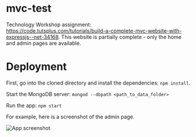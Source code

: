 # mvc-test
Technology Workshop assignment: https://code.tutsplus.com/tutorials/build-a-complete-mvc-website-with-expressjs--net-34168.
This website is partially complete - only the home and admin pages are available.

# Deployment
First, go into the cloned directory and install the dependencies: `npm install`.

Start the MongoDB server: `mongod --dbpath <path_to_data_folder>`

Run the app: `npm start`

For example, here is a screenshot of the admin page.

![App screenshot](screenshot.png)